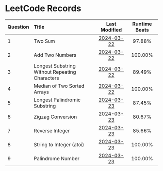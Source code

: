 # LeetCode Records

| Question | Title | Last Modified | Runtime Beats  |
| :- | :- | :-: | :-: |
| 1 | Two Sum | [2024-03-22](./records/Question_1.md) | 97.88% |
| 2 | Add Two Numbers | [2024-03-22](./records/Question_2.md) | 100.00% |
| 3 | Longest Substring Without Repeating Characters | [2024-03-22](./records/Question_3.md) | 89.49% |
| 4 | Median of Two Sorted Arrays | [2024-03-22](./records/Question_4.md) | 100.00% |
| 5 | Longest Palindromic Substring | [2024-03-23](./records/Question_5.md) | 87.45% |
| 6 | Zigzag Conversion | [2024-03-23](./records/Question_6.md) | 80.67% |
| 7 | Reverse Integer | [2024-03-23](./records/Question_7.md) | 85.66% |
| 8 | String to Integer (atoi) | [2024-03-23](./records/Question_8.md) | 100.00% |
| 9 | Palindrome Number | [2024-03-23](./records/Question_8.md) | 100.00% |

<br>
